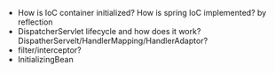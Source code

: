 * How is IoC container initialized? How is spring IoC implemented? by reflection
* DispatcherServlet lifecycle and how does it work? DispatherServelt/HandlerMapping/HandlerAdaptor?
* filter/interceptor?
* InitializingBean
